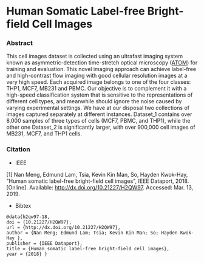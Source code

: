 # Human Somatic Label-free Bright-field Cell Images
### Abstract
This cell images dataset is collected using an ultrafast imaging system known as asymmetric-detection time-stretch optical microscopy ([ATOM](https://www.nature.com/articles/srep03656)) for training and evaluation. This novel imaging approach can achieve label-free and high-contrast flow imaging with good cellular resolution images at a very high speed. Each acquired image belongs to one of the four classes: THP1, MCF7, MB231 and PBMC. Our objective is to complement it with a high-speed classification system that is sensitive to the representations of different cell types, and meanwhile should ignore the noise caused by varying experimental settings. We have at our disposal two collections of images captured separately at different instances. Dataset_1 contains over 8,000 samples of three types of cells (MCF7, PBMC, and THP1), while the other one Dataset_2 is significantly larger, with over 900,000 cell images of MB231, MCF7, and THP1 cells.

### Citation

* IEEE

[1] Nan Meng, Edmund Lam, Tsia, Kevin Kin Man, So, Hayden Kwok-Hay, "Human somatic label-free bright-field cell images", IEEE Dataport, 2018. [Online]. Available: http://dx.doi.org/10.21227/H2QW97. Accessed: Mar. 13, 2019.

* Bibtex
```
@data{h2qw97-18,
doi = {10.21227/H2QW97},
url = {http://dx.doi.org/10.21227/H2QW97},
author = {Nan Meng; Edmund Lam; Tsia; Kevin Kin Man; So; Hayden Kwok-Hay },
publisher = {IEEE Dataport},
title = {Human somatic label-free bright-field cell images},
year = {2018} }
```
